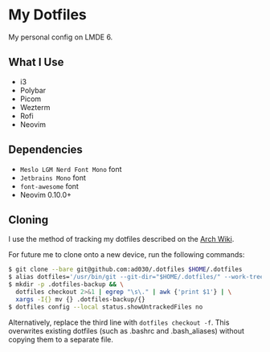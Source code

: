 # My Dotfiles

My personal config on LMDE 6.

## What I Use

- i3
- Polybar
- Picom
- Wezterm
- Rofi
- Neovim

## Dependencies

- `Meslo LGM Nerd Font Mono` font
- `Jetbrains Mono` font
- `font-awesome` font
- Neovim 0.10.0+

## Cloning

I use the method of tracking my dotfiles described on the [Arch Wiki](wiki.archlinux.org/title/Dotfiles#Tracking_dotfiles_directly_with_Git).

For future me to clone onto a new device, run the following commands:

```bash
$ git clone --bare git@github.com:ad030/.dotfiles $HOME/.dotfiles
$ alias dotfiles='/usr/bin/git --git-dir="$HOME/.dotfiles/" --work-tree="$HOME"'
$ mkdir -p .dotfiles-backup && \
  dotfiles checkout 2>&1 | egrep "\s\." | awk {'print $1'} | \
  xargs -I{} mv {} .dotfiles-backup/{}
$ dotfiles config --local status.showUntrackedFiles no
```

Alternatively, replace the third line with `dotfiles checkout -f`.
This overwrites existing dotfiles (such as .bashrc and .bash_aliases) without copying them to a separate file.
